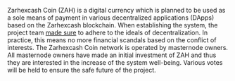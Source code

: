 Zarhexcash Coin (ZAH) is a digital currency which is planned to be used as a sole means of payment in various decentralized applications (DApps) based on the Zarhexcash blockchain.  When establishing the system, the project team [made sure](https://zarhexcashpay.network/pages/governance-mechanism-of-zarhexcash) to adhere to the ideals of decentralization. In practice, this means no more financial scandals based on the conflict of interests. The Zarhexcash Coin network is operated by masternode owners. All masternode owners have made an initial investment of ZAH and thus they are interested in the increase of the system well-being. Various votes will be held to ensure the safe future of the project.

